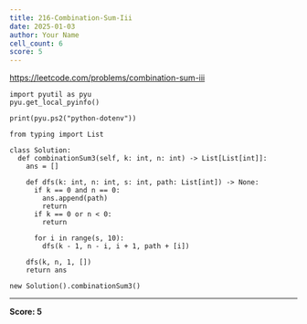 ```yaml
---
title: 216-Combination-Sum-Iii
date: 2025-01-03
author: Your Name
cell_count: 6
score: 5
---
```


https://leetcode.com/problems/combination-sum-iii


```
import pyutil as pyu
pyu.get_local_pyinfo()
```


```
print(pyu.ps2("python-dotenv"))
```


```
from typing import List
```


```
class Solution:
  def combinationSum3(self, k: int, n: int) -> List[List[int]]:
    ans = []

    def dfs(k: int, n: int, s: int, path: List[int]) -> None:
      if k == 0 and n == 0:
        ans.append(path)
        return
      if k == 0 or n < 0:
        return

      for i in range(s, 10):
        dfs(k - 1, n - i, i + 1, path + [i])

    dfs(k, n, 1, [])
    return ans
```


```
new Solution().combinationSum3()
```


---
**Score: 5**